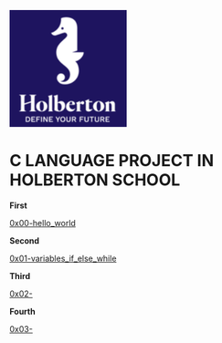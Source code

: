 ![holbertonlogo](./hslogo.png)

# C LANGUAGE PROJECT IN HOLBERTON SCHOOL

**First**

[0x00-hello_world](https://github.com/julien3641/holbertonschool-low_level_programming/tree/main/0x00-hello_world)

**Second**

[0x01-variables_if_else_while](https://github.com/julien3641/holbertonschool-low_level_programming/tree/main/0x01-variables_if_else_while)

**Third**

[0x02-]()

**Fourth**

[0x03-]()
